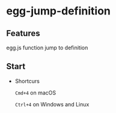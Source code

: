 # egg-jump-definition

## Features

egg.js function jump to definition

## Start

* Shortcurs

    `Cmd+4` on macOS 
     
    `Ctrl+4` on Windows and Linux

